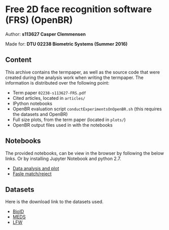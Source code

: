 
# Free 2D face recognition software (FRS) (OpenBR)

Author: **s113627 Casper Clemmensen**

Made for: **DTU 02238 Biometric Systems (Summer 2016)**

## Content
This archive contains the termpaper, as well as the source code that were created during the analysis work when writing the termpaper.
The information is distributed over the following point:

*	Term paper `02238-s113627-FRS.pdf`
*	Cited articles, located in `articles/`
*	IPython notebooks
*	OpenBR evaluation script `conductExperimentsOnOpenBR.sh` (this requires the datasets and OpenBR)
*	Full size plots, from the term paper (located in `plots/`)
*	OpenBR output files used in with the notebooks

## Notebooks
The provided notebooks, can be view in the browser by following the below links. Or by installing Jupyter Notebook and python 2.7.


*	[Data analysis and plot](http://nbviewer.jupyter.org/github/clemme/biometricsystems2016-frs/blob/master/openbr/Create%20ROC.ipynb)
*	[Fasle match/reject](http://nbviewer.jupyter.org/github/clemme/biometricsystems2016-frs/blob/master/openbr/Images%20of%20FAR%20TAR.ipynb)



## Datasets
Here is the download link to the datasets used.

*	[BioID](//ftp.uni-erlangen.de/pub/facedb/BioID-FaceDatabase-V1.2.zip)
*	[MEDS](http://nigos.nist.gov:8080/nist/sd/32/NIST_SD32_MEDS-II_face.zip)
*	[LFW](http://vis-www.cs.umass.edu/lfw/lfw.tgz)
